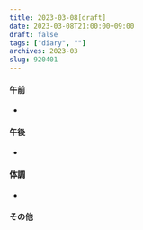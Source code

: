 ```yaml
---
title: 2023-03-08[draft]
date: 2023-03-08T21:00:00+09:00
draft: false
tags: ["diary", ""]
archives: 2023-03
slug: 920401
---
```

#### 午前
- 
#### 午後
- 
#### 体調
- 
#### その他